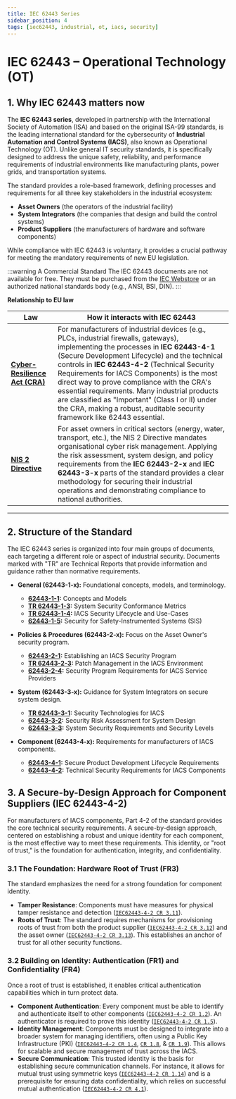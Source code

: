 ```yaml
---
title: IEC 62443 Series
sidebar_position: 4
tags: [iec62443, industrial, ot, iacs, security]
---
```

# IEC 62443 – Operational Technology (OT)

## 1. Why IEC 62443 matters now

The **IEC 62443 series**, developed in partnership with the International Society of Automation (ISA) and based on the original ISA-99 standards, is the leading international standard for the cybersecurity of **Industrial Automation and Control Systems (IACS)**, also known as Operational Technology (OT). Unlike general IT security standards, it is specifically designed to address the unique safety, reliability, and performance requirements of industrial environments like manufacturing plants, power grids, and transportation systems.

The standard provides a role-based framework, defining processes and requirements for all three key stakeholders in the industrial ecosystem:
*   **Asset Owners** (the operators of the industrial facility)
*   **System Integrators** (the companies that design and build the control systems)
*   **Product Suppliers** (the manufacturers of hardware and software components)

While compliance with IEC 62443 is voluntary, it provides a crucial pathway for meeting the mandatory requirements of new EU legislation.

:::warning A Commercial Standard
The IEC 62443 documents are not available for free. They must be purchased from the [IEC Webstore][iec_webstore] or an authorized national standards body (e.g., ANSI, BSI, DIN).
:::

**Relationship to EU law**

| Law | How it interacts with IEC 62443 |
|-----|---------------------------|
| **[Cyber-Resilience Act (CRA)](./cra-overview.md)** | For manufacturers of industrial devices (e.g., PLCs, industrial firewalls, gateways), implementing the processes in **IEC 62443-4-1** (Secure Development Lifecycle) and the technical controls in **IEC 62443-4-2** (Technical Security Requirements for IACS Components) is the most direct way to prove compliance with the CRA's essential requirements. Many industrial products are classified as "Important" (Class I or II) under the CRA, making a robust, auditable security framework like 62443 essential. |
| **[NIS 2 Directive](./nis2-overview.md)** | For asset owners in critical sectors (energy, water, transport, etc.), the NIS 2 Directive mandates organisational cyber risk management. Applying the risk assessment, system design, and policy requirements from the **IEC 62443-2-x** and **IEC 62443-3-x** parts of the standard provides a clear methodology for securing their industrial operations and demonstrating compliance to national authorities. |

---

## 2. Structure of the Standard

The IEC 62443 series is organized into four main groups of documents, each targeting a different role or aspect of industrial security. Documents marked with "TR" are Technical Reports that provide information and guidance rather than normative requirements.

- **General (62443-1-x):** Foundational concepts, models, and terminology.
    - **[62443-1-1][iec_1_1]:** Concepts and Models
    - **[TR 62443-1-3][iec_1_3]:** System Security Conformance Metrics
    - **[TR 62443-1-4][iec_1_4]:** IACS Security Lifecycle and Use-Cases
    - **[62443-1-5][iec_1_5]:** Security for Safety-Instrumented Systems (SIS)

- **Policies & Procedures (62443-2-x):** Focus on the Asset Owner's security program.
    - **[62443-2-1][iec_2_1]:** Establishing an IACS Security Program
    - **[TR 62443-2-3][iec_2_3]:** Patch Management in the IACS Environment
    - **[62443-2-4][iec_2_4]:** Security Program Requirements for IACS Service Providers

- **System (62443-3-x):** Guidance for System Integrators on secure system design.
    - **[TR 62443-3-1][iec_3_1]:** Security Technologies for IACS
    - **[62443-3-2][iec_3_2]:** Security Risk Assessment for System Design
    - **[62443-3-3][iec_3_3]:** System Security Requirements and Security Levels

- **Component (62443-4-x):** Requirements for manufacturers of IACS components.
    - **[62443-4-1][iec_4_1]:** Secure Product Development Lifecycle Requirements
    - **[62443-4-2][iec_4_2]:** Technical Security Requirements for IACS Components

## 3. A Secure-by-Design Approach for Component Suppliers (IEC 62443-4-2)

For manufacturers of IACS components, Part 4-2 of the standard provides the core technical security requirements. A secure-by-design approach, centered on establishing a robust and unique identity for each component, is the most effective way to meet these requirements. This identity, or "root of trust," is the foundation for authentication, integrity, and confidentiality.

### 3.1 The Foundation: Hardware Root of Trust (FR3)

The standard emphasizes the need for a strong foundation for component identity.

-   **Tamper Resistance**: Components must have measures for physical tamper resistance and detection ([`IEC62443-4-2 CR 3.11`][iec_4_2]).
-   **Roots of Trust**: The standard requires mechanisms for provisioning roots of trust from both the product supplier ([`IEC62443-4-2 CR 3.12`][iec_4_2]) and the asset owner ([`IEC62443-4-2 CR 3.13`][iec_4_2]). This establishes an anchor of trust for all other security functions.

### 3.2 Building on Identity: Authentication (FR1) and Confidentiality (FR4)

Once a root of trust is established, it enables critical authentication capabilities which in turn protect data.

-   **Component Authentication**: Every component must be able to identify and authenticate itself to other components ([`IEC62443-4-2 CR 1.2`][iec_4_2]). An authenticator is required to prove this identity ([`IEC62443-4-2 CR 1.5`][iec_4_2]).
-   **Identity Management**: Components must be designed to integrate into a broader system for managing identifiers, often using a Public Key Infrastructure (PKI) ([`IEC62443-4-2 CR 1.4`][iec_4_2], [`CR 1.8`][iec_4_2], & [`CR 1.9`][iec_4_2]). This allows for scalable and secure management of trust across the IACS.
-   **Secure Communication**: This trusted identity is the basis for establishing secure communication channels. For instance, it allows for mutual trust using symmetric keys ([`IEC62443-4-2 CR 1.14`][iec_4_2]) and is a prerequisite for ensuring data confidentiality, which relies on successful mutual authentication ([`IEC62443-4-2 CR 4.1`][iec_4_2]).

<!-- Citations -->
[iec_webstore]: https://webstore.iec.ch/en/iec-search/result?q=62443 "IEC 62443 Series on the IEC Webstore"
[iec_1_1]: https://webstore.iec.ch/en/publication/7029 "IEC 62443-1-1:2009"
[iec_1_3]: https://webstore.iec.ch/en/iec-search/result?q=62443 "IEC TR 62443-1-3:2011"
[iec_1_4]: https://webstore.iec.ch/en/iec-search/result?q=62443 "IEC TR 62443-1-4:2018"
[iec_1_5]: https://webstore.iec.ch/en/publication/67461 "IEC TS 62443-1-5:2023"
[iec_2_1]: https://webstore.iec.ch/en/publication/62883 "IEC 62443-2-1:2024"
[iec_2_2]: https://webstore.iec.ch/en/publication/63886 "IEC PAS 62443-2-2:2025"
[iec_2_3]: https://webstore.iec.ch/en/publication/22811 "IEC TR 62443-2-3:2015"
[iec_2_4]: https://webstore.iec.ch/en/publication/67631 "IEC 62443-2-4:2023"
[iec_3_1]: https://webstore.iec.ch/en/publication/7031 "IEC TR 62443-3-1:2009"
[iec_3_2]: https://webstore.iec.ch/en/publication/30727 "IEC 62443-3-2:2020"
[iec_3_3]: https://webstore.iec.ch/en/publication/7033 "IEC 62443-3-3:2013"
[iec_4_1]: https://webstore.iec.ch/en/publication/33615 "IEC 62443-4-1:2018"
[iec_4_2]: https://webstore.iec.ch/en/publication/34421 "IEC 62443-4-2:2019" 
[iec_6_1]: https://webstore.iec.ch/en/publication/67462 "IEC TS 62443-6-1:2024" 
[iec_6_2]: https://webstore.iec.ch/en/publication/67463 "IEC TS 62443-6-2:2025" 